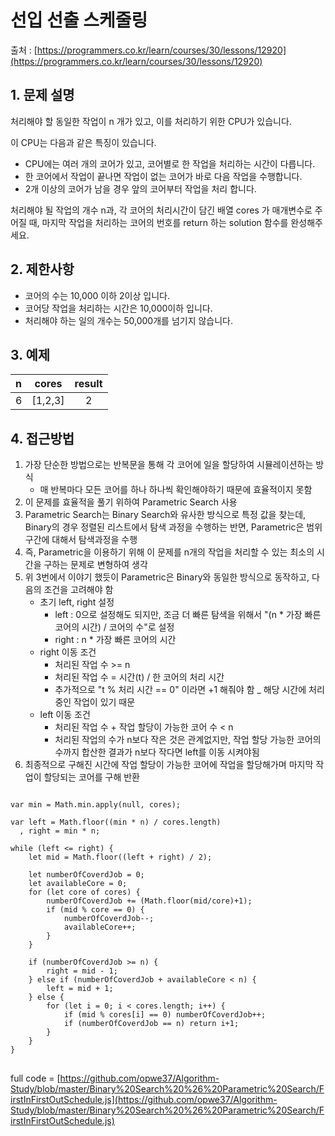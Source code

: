 선입 선출 스케줄링
=========
출처 : [https://programmers.co.kr/learn/courses/30/lessons/12920](https://programmers.co.kr/learn/courses/30/lessons/12920)

## 1. 문제 설명

처리해야 할 동일한 작업이 n 개가 있고, 이를 처리하기 위한 CPU가 있습니다.

이 CPU는 다음과 같은 특징이 있습니다.

-   CPU에는 여러 개의 코어가 있고, 코어별로 한 작업을 처리하는 시간이 다릅니다.
-   한 코어에서 작업이 끝나면 작업이 없는 코어가 바로 다음 작업을 수행합니다.
-   2개 이상의 코어가 남을 경우 앞의 코어부터 작업을 처리 합니다.

처리해야 될 작업의 개수 n과, 각 코어의 처리시간이 담긴 배열 cores 가 매개변수로 주어질 때, 마지막 작업을 처리하는 코어의 번호를 return 하는 solution 함수를 완성해주세요.

## 2. 제한사항

-   코어의 수는 10,000 이하 2이상 입니다.
-   코어당 작업을 처리하는 시간은 10,000이하 입니다.
-   처리해야 하는 일의 개수는 50,000개를 넘기지 않습니다.

## 3. 예제
n|cores|result|
|:---|:---:|:---:|
6|[1,2,3]|2

## 4. 접근방법

1. 가장 단순한 방법으로는 반복문을 통해 각 코어에 일을 할당하여 시뮬레이션하는 방식
	- 매 반복마다 모든 코어를 하나 하나씩 확인해야하기 때문에 효율적이지 못함
2. 이 문제를 효율적을 풀기 위하여 Parametric Search 사용
3. Parametric Search는 Binary Search와 유사한 방식으로 특정 값을 찾는데, Binary의 경우 정렬된 리스트에서 탐색 과정을 수행하는 반면, Parametric은 범위 구간에 대해서 탐색과정을 수행
4. 즉, Parametric을 이용하기 위해 이 문제를 n개의 작업을 처리할 수 있는 최소의 시간을 구하는 문제로 변형하여 생각
5. 위 3번에서 이야기 했듯이 Parametric은 Binary와 동일한 방식으로 동작하고, 다음의 조건을 고려해야 함
	- 초기 left, right 설정
		- left : 0으로 설정해도 되지만, 조금 더 빠른 탐색을 위해서 "(n * 가장 빠른 코어의 시간) / 코어의 수"로 설정
		- right : n * 가장 빠른 코어의 시간
	- right 이동 조건
		- 처리된 작업 수 >= n
		- 처리된 작업 수 = 시간(t) / 한 코어의 처리 시간
		- 추가적으로 "t % 처리 시간 == 0" 이라면 +1 해줘야 함 _ 해당 시간에 처리 중인 작업이 있기 때문
	- left 이동 조건
		- 처리된 작업 수 + 작업 할당이 가능한 코어 수 < n
		- 처리된 작업의 수가 n보다 작은 것은 관계없지만, 작업 할당 가능한 코어의 수까지 합산한 결과가 n보다 작다면 left를 이동 시켜야됨
6. 최종적으로 구해진 시간에 작업 할당이 가능한 코어에 작업을 할당해가며 마지막 작업이 할당되는 코어를 구해 반환 
<pre>
<code>
var min = Math.min.apply(null, cores);
 
var left = Math.floor((min * n) / cores.length)
  , right = min * n;

while (left <= right) {
    let mid = Math.floor((left + right) / 2);

    let numberOfCoverdJob = 0;
    let availableCore = 0;
    for (let core of cores) {
        numberOfCoverdJob += (Math.floor(mid/core)+1);
        if (mid % core == 0) {
            numberOfCoverdJob--;
            availableCore++;
        }
    }

    if (numberOfCoverdJob >= n) {
        right = mid - 1;
    } else if (numberOfCoverdJob + availableCore < n) {
        left = mid + 1;
    } else {
        for (let i = 0; i < cores.length; i++) {
            if (mid % cores[i] == 0) numberOfCoverdJob++;
            if (numberOfCoverdJob == n) return i+1;
        }
    }
}
</code>
</pre>
full code = [https://github.com/opwe37/Algorithm-Study/blob/master/Binary%20Search%20%26%20Parametric%20Search/FirstInFirstOutSchedule.js](https://github.com/opwe37/Algorithm-Study/blob/master/Binary%20Search%20%26%20Parametric%20Search/FirstInFirstOutSchedule.js)
